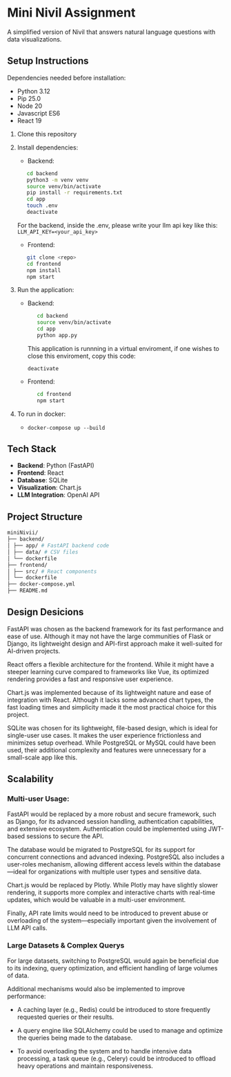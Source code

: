 # Mini Nivil Assignment

A simplified version of Nivil that answers natural language questions with data visualizations.

## Setup Instructions

Dependencies needed before installation:
   - Python 3.12
   - Pip 25.0
   - Node 20
   - Javascript ES6
   - React 19

1. Clone this repository
2. Install dependencies:
   - Backend:
   ```bash
      cd backend
      python3 -m venv venv
      source venv/bin/activate
      pip install -r requirements.txt
      cd app
      touch .env
      deactivate
    ```
   For the backend, inside the .env, please write your llm api key like this: `LLM_API_KEY=<your_api_key>`
   
   - Frontend:
   ```bash
      git clone <repo>
      cd frontend
      npm install
      npm start
    ```
4. Run the application:
   - Backend:
     ```bash
        cd backend
        source venv/bin/activate
        cd app
        python app.py
     ```
     This application is runnning in a virtual enviroment, if one wishes to close this enviroment, copy this code:
     ```
     deactivate
     ```
   - Frontend:
     ```bash
        cd frontend
        npm start
     ```
5. To run in docker:
   - `docker-compose up --build`

## Tech Stack

- **Backend**: Python (FastAPI)
- **Frontend**: React
- **Database**: SQLite
- **Visualization**: Chart.js
- **LLM Integration**: OpenAI API

## Project Structure
```bash
miniNivii/
├── backend/
│ ├── app/ # FastAPI backend code
│ ├── data/ # CSV files
│ └── dockerfile
├── frontend/
│ ├── src/ # React components
│ └── dockerfile
├── docker-compose.yml
├── README.md
```
## Design Desicions

FastAPI was chosen as the backend framework for its fast performance and ease of use. Although it may not have the large communities of Flask or Django, its lightweight design and API-first approach make it well-suited for AI-driven projects.

React offers a flexible architecture for the frontend. While it might have a steeper learning curve compared to frameworks like Vue, its optimized rendering provides a fast and responsive user experience.

Chart.js was implemented because of its lightweight nature and ease of integration with React. Although it lacks some advanced chart types, the fast loading times and simplicity made it the most practical choice for this project.

SQLite was chosen for its lightweight, file-based design, which is ideal for single-user use cases. It makes the user experience frictionless and minimizes setup overhead. While PostgreSQL or MySQL could have been used, their additional complexity and features were unnecessary for a small-scale app like this.

## Scalability

### Multi-user Usage:

FastAPI would be replaced by a more robust and secure framework, such as Django, for its advanced session handling, authentication capabilities, and extensive ecosystem. Authentication could be implemented using JWT-based sessions to secure the API.

The database would be migrated to PostgreSQL for its support for concurrent connections and advanced indexing. PostgreSQL also includes a user-roles mechanism, allowing different access levels within the database—ideal for organizations with multiple user types and sensitive data.

Chart.js would be replaced by Plotly. While Plotly may have slightly slower rendering, it supports more complex and interactive charts with real-time updates, which would be valuable in a multi-user environment.

Finally, API rate limits would need to be introduced to prevent abuse or overloading of the system—especially important given the involvement of LLM API calls.


### Large Datasets & Complex Querys

For large datasets, switching to PostgreSQL would again be beneficial due to its indexing, query optimization, and efficient handling of large volumes of data.

Additional mechanisms would also be implemented to improve performance:

   - A caching layer (e.g., Redis) could be introduced to store frequently requested queries or their results.

   - A query engine like SQLAlchemy could be used to manage and optimize the queries being made to the database.

   - To avoid overloading the system and to handle intensive data processing, a task queue (e.g., Celery) could be introduced to offload heavy operations and maintain responsiveness.
